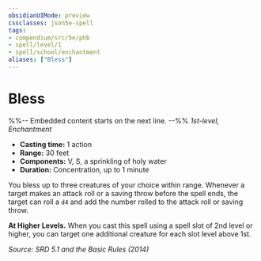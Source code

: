 ```yaml
---
obsidianUIMode: preview
cssclasses: json5e-spell
tags:
- compendium/src/5e/phb
- spell/level/1
- spell/school/enchantment
aliases: ["Bless"]
---
```

# Bless
%%-- Embedded content starts on the next line. --%%
*1st-level, Enchantment*  

- **Casting time:** 1 action
- **Range:** 30 feet
- **Components:** V, S, a sprinkling of holy water
- **Duration:** Concentration, up to 1 minute

You bless up to three creatures of your choice within range. Whenever a target makes an attack roll or a saving throw before the spell ends, the target can roll a `d4` and add the number rolled to the attack roll or saving throw.

**At Higher Levels.** When you cast this spell using a spell slot of 2nd level or higher, you can target one additional creature for each slot level above 1st.

*Source: SRD 5.1 and the Basic Rules (2014)*